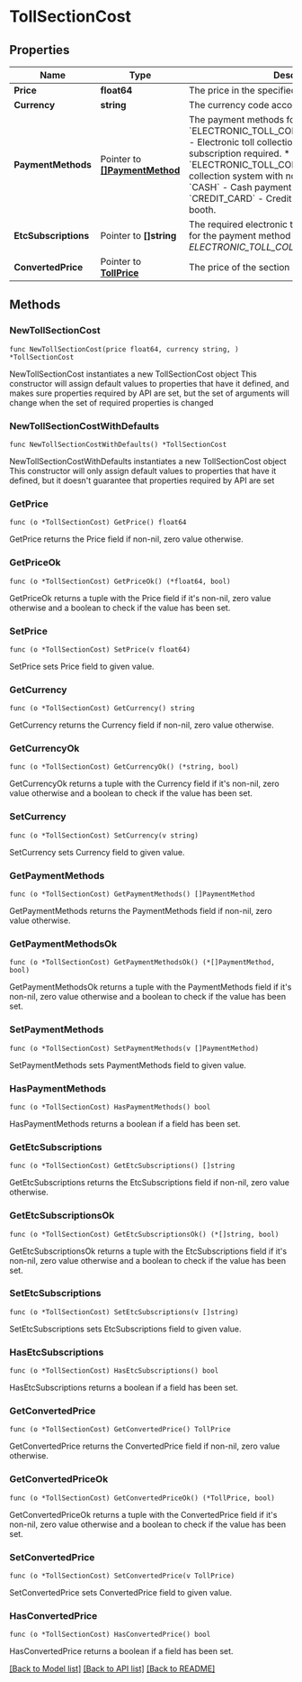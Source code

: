 # TollSectionCost

## Properties

Name | Type | Description | Notes
------------ | ------------- | ------------- | -------------
**Price** | **float64** | The price in the specified currency. | 
**Currency** | **string** | The currency code according to [ISO 4217](https://en.wikipedia.org/wiki/ISO_4217). | 
**PaymentMethods** | Pointer to [**[]PaymentMethod**](PaymentMethod.md) | The payment methods for toll costs.    * &#x60;ELECTRONIC_TOLL_COLLECTION_SUBSCRIPTION&#x60; - Electronic toll collection system with a subscription required.    * &#x60;ELECTRONIC_TOLL_COLLECTION&#x60; - Electronic toll collection system with no subscription required.    * &#x60;CASH&#x60; - Cash payment at a toll booth.    * &#x60;CREDIT_CARD&#x60; - Credit card payment at a toll booth. | [optional] 
**EtcSubscriptions** | Pointer to **[]string** | The required electronic toll collection subscriptions for the payment method _ELECTRONIC_TOLL_COLLECTION_SUBSCRIPTION_. | [optional] 
**ConvertedPrice** | Pointer to [**TollPrice**](TollPrice.md) | The price of the section in the converted currency. | [optional] 

## Methods

### NewTollSectionCost

`func NewTollSectionCost(price float64, currency string, ) *TollSectionCost`

NewTollSectionCost instantiates a new TollSectionCost object
This constructor will assign default values to properties that have it defined,
and makes sure properties required by API are set, but the set of arguments
will change when the set of required properties is changed

### NewTollSectionCostWithDefaults

`func NewTollSectionCostWithDefaults() *TollSectionCost`

NewTollSectionCostWithDefaults instantiates a new TollSectionCost object
This constructor will only assign default values to properties that have it defined,
but it doesn't guarantee that properties required by API are set

### GetPrice

`func (o *TollSectionCost) GetPrice() float64`

GetPrice returns the Price field if non-nil, zero value otherwise.

### GetPriceOk

`func (o *TollSectionCost) GetPriceOk() (*float64, bool)`

GetPriceOk returns a tuple with the Price field if it's non-nil, zero value otherwise
and a boolean to check if the value has been set.

### SetPrice

`func (o *TollSectionCost) SetPrice(v float64)`

SetPrice sets Price field to given value.


### GetCurrency

`func (o *TollSectionCost) GetCurrency() string`

GetCurrency returns the Currency field if non-nil, zero value otherwise.

### GetCurrencyOk

`func (o *TollSectionCost) GetCurrencyOk() (*string, bool)`

GetCurrencyOk returns a tuple with the Currency field if it's non-nil, zero value otherwise
and a boolean to check if the value has been set.

### SetCurrency

`func (o *TollSectionCost) SetCurrency(v string)`

SetCurrency sets Currency field to given value.


### GetPaymentMethods

`func (o *TollSectionCost) GetPaymentMethods() []PaymentMethod`

GetPaymentMethods returns the PaymentMethods field if non-nil, zero value otherwise.

### GetPaymentMethodsOk

`func (o *TollSectionCost) GetPaymentMethodsOk() (*[]PaymentMethod, bool)`

GetPaymentMethodsOk returns a tuple with the PaymentMethods field if it's non-nil, zero value otherwise
and a boolean to check if the value has been set.

### SetPaymentMethods

`func (o *TollSectionCost) SetPaymentMethods(v []PaymentMethod)`

SetPaymentMethods sets PaymentMethods field to given value.

### HasPaymentMethods

`func (o *TollSectionCost) HasPaymentMethods() bool`

HasPaymentMethods returns a boolean if a field has been set.

### GetEtcSubscriptions

`func (o *TollSectionCost) GetEtcSubscriptions() []string`

GetEtcSubscriptions returns the EtcSubscriptions field if non-nil, zero value otherwise.

### GetEtcSubscriptionsOk

`func (o *TollSectionCost) GetEtcSubscriptionsOk() (*[]string, bool)`

GetEtcSubscriptionsOk returns a tuple with the EtcSubscriptions field if it's non-nil, zero value otherwise
and a boolean to check if the value has been set.

### SetEtcSubscriptions

`func (o *TollSectionCost) SetEtcSubscriptions(v []string)`

SetEtcSubscriptions sets EtcSubscriptions field to given value.

### HasEtcSubscriptions

`func (o *TollSectionCost) HasEtcSubscriptions() bool`

HasEtcSubscriptions returns a boolean if a field has been set.

### GetConvertedPrice

`func (o *TollSectionCost) GetConvertedPrice() TollPrice`

GetConvertedPrice returns the ConvertedPrice field if non-nil, zero value otherwise.

### GetConvertedPriceOk

`func (o *TollSectionCost) GetConvertedPriceOk() (*TollPrice, bool)`

GetConvertedPriceOk returns a tuple with the ConvertedPrice field if it's non-nil, zero value otherwise
and a boolean to check if the value has been set.

### SetConvertedPrice

`func (o *TollSectionCost) SetConvertedPrice(v TollPrice)`

SetConvertedPrice sets ConvertedPrice field to given value.

### HasConvertedPrice

`func (o *TollSectionCost) HasConvertedPrice() bool`

HasConvertedPrice returns a boolean if a field has been set.


[[Back to Model list]](../README.md#documentation-for-models) [[Back to API list]](../README.md#documentation-for-api-endpoints) [[Back to README]](../README.md)


